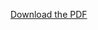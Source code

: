 <a href= "https://raw.githubusercontent.com/nehanepal/.github.io/main/path/to/billiard__Copy_.pdf" download>Download the PDF</a>
